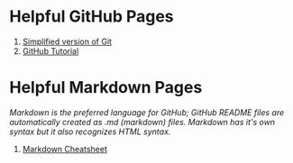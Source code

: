 # Helpful GitHub Pages

1. [Simplified version of Git](http://rogerdudler.github.io/git-guide/)
2. [GitHub Tutorial](https://dhsouthbend.org/dhri/curriculum/)

# Helpful Markdown Pages 
*Markdown is the preferred language for GitHub; GitHub README files are automatically created as .md (markdown) files. Markdown has it's own syntax but it also recognizes HTML syntax.* 

1. [Markdown Cheatsheet](https://github.com/adam-p/markdown-here/wiki/Markdown-Cheatsheet)


